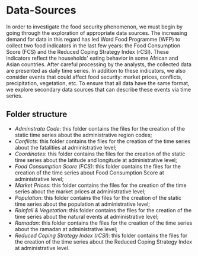 # Data-Sources

In order to investigate the food security phenomenon, we must begin by going through the exploration of appropriate data sources. The increasing demand for data in this regard has led Word Food Programme (WFP) to collect two food indicators in the last few years: the Food Consumption Score (FCS) and the Reduced Coping Strategy Index (rCSI). These indicators reflect the households' eating behavior in some African and Asian countries. After careful processing by the analysts, the collected data are presented as daily time series. In addition to these indicators, we also consider events that could affect food security: market prices, conflicts, precipitation, vegetation, etc. To ensure that all data have the same format, we explore secondary data sources that can describe these events via time series.

## Folder structure

- *Adminstrata Code*: this folder contains the files for the creation of the static time series about the administrative region codes;
- *Conflicts*: this folder contains the files for the creation of the time series about the fatalities at administrative level;
- *Coordinates*: this folder contains the files for the creation of the static time series about the latitude and longitude at administrative level;
- *Food Consumption Score (FCS)*: this folder contains the files for the creation of the time series about Food Consumption Score at administrative level;
- *Market Prices*: this folder contains the files for the creation of the time series about the market prices at administrative level;
- *Population*: this folder contains the files for the creation of the static time series about the population at administrative level;
- *Rainfall & Vegetation*: this folder contains the files for the creation of the time series about the natural events at administrative level;
- *Ramadan*: this folder contains the files for the creation of the time series about the ramadan at administrative level;
- *Reduced Coping Strategy Index (rCSI)*: this folder contains the files for the creation of the time series about the Reduced Coping Strategy Index at administrative level.
